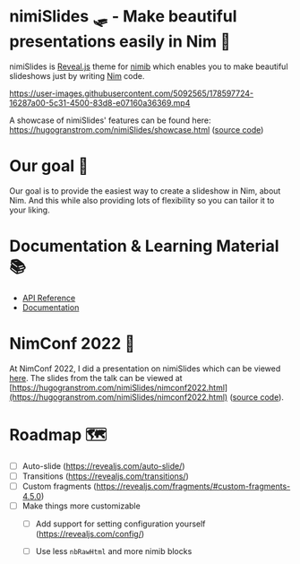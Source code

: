 # nimiSlides 🛷 - Make beautiful presentations easily in Nim 👑

nimiSlides is [Reveal.js](https://revealjs.com/) theme for [nimib](https://github.com/pietroppeter/nimib) which enables you to make beautiful slideshows just by writing [Nim](https://nim-lang.org/) code.

https://user-images.githubusercontent.com/5092565/178597724-16287a00-5c31-4500-83d8-e07160a36369.mp4

A showcase of nimiSlides' features can be found here: https://hugogranstrom.com/nimiSlides/showcase.html ([source code](https://github.com/HugoGranstrom/nimiSlides/blob/main/docsrc/showcase.nim))

# Our goal 🥇
Our goal is to provide the easiest way to create a slideshow in Nim, about Nim. And this while also providing
lots of flexibility so you can tailor it to your liking.

# Documentation & Learning Material 📚
- [API Reference](https://hugogranstrom.com/nimiSlides/docs/nimiSlides.html)
- [Documentation](https://hugogranstrom.com/nimiSlides)

# NimConf 2022 👑
At NimConf 2022, I did a presentation on nimiSlides which can be viewed [here](https://www.youtube.com/watch?v=Sf1TndCcIlU&list=PLxLdEZg8DRwSQQaK0UVRd1DaetVc3lIwr&index=7). The slides from the talk can be viewed at [https://hugogranstrom.com/nimiSlides/nimconf2022.html](https://hugogranstrom.com/nimiSlides/nimconf2022.html) ([source code](https://github.com/HugoGranstrom/nimiSlides/blob/main/docsrc/nimconf2022.nim)).

# Roadmap 🗺
- [ ] Auto-slide (https://revealjs.com/auto-slide/)
- [ ] Transitions (https://revealjs.com/transitions/)
- [ ] Custom fragments (https://revealjs.com/fragments/#custom-fragments-4.5.0)
- [ ] Make things more customizable
  - [ ] Add support for setting configuration yourself (https://revealjs.com/config/)
  - [ ] Use less `nbRawHtml` and more nimib blocks

